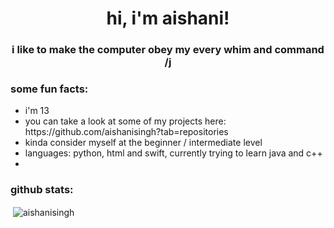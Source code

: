 <h1 align = "center">hi, i'm aishani!</h1>
<h3 align="center">i like to make the computer obey my every whim and command /j</h3>

<h3>some fun facts:</h3>
<ul>
  <li>i'm 13 </li>
  <li>you can take a look at some of my projects here: https://github.com/aishanisingh?tab=repositories</li>
  <li>kinda consider myself at the beginner / intermediate level</li>
  <li>languages: python, html and swift, currently trying to learn java and c++<li>
  </ul>
  

<h3>github stats:</h3>
<p>&nbsp;<img align="center" src="https://github-readme-stats.vercel.app/api?username=aishanisingh&show_icons=true&locale=en" alt="aishanisingh" /></p>

